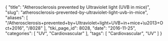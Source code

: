 {
    "title": "Atherosclerosis prevented by Ultraviolet light (UVB in mice)",
    "slug": "atherosclerosis-prevented-by-ultraviolet-light-uvb-in-mice",
    "aliases": [
        "/Atherosclerosis+prevented+by+Ultraviolet+light+UVB+in+mice+\u2013+Oct+2016",
        "/8028"
    ],
    "tiki_page_id": 8028,
    "date": "2016-11-25",
    "categories": [
        "UV",
        "Cardiovascular"
    ],
    "tags": [
        "Cardiovascular",
        "UV"
    ]
}